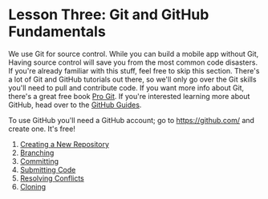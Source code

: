 # Lesson Three: Git and GitHub Fundamentals

We use Git for source control.  While you can build a mobile app without Git, Having source control will save you from the most common code disasters.   
If you're already familiar with this stuff, feel free to skip this section. 
There's a lot of Git and GitHub tutorials out there, so we'll only go over the Git skills you'll need to pull and contribute code. If you want more info about Git, there's a great free book [Pro Git](https://git-scm.com/book/en/v2).  If you're interested learning more about GitHub, head over to the [GitHub Guides](https://guides.github.com/).

To use GitHub you'll need a GitHub account; go to https://github.com/ and create one.  It's free!

   1. [Creating a New Repository](01-Creating-a-New-Repository.md)
   2. [Branching](02-Branching.md)
   3. [Committing](03-Committing.md)
   4. [Submitting Code](04-Submitting-Code.md)
   5. [Resolving Conflicts](05-Resolving-Conflicts.md)
   6. [Cloning](06-Cloning.md)

